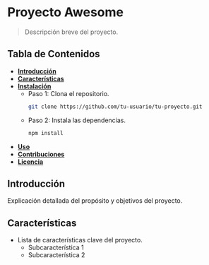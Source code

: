 # Proyecto Awesome

> Descripción breve del proyecto.

## Tabla de Contenidos

- [**Introducción**](#introducción)
- [**Características**](#características)
- [**Instalación**](#instalación)
  - Paso 1: Clona el repositorio.
    ```bash
    git clone https://github.com/tu-usuario/tu-proyecto.git
    ```
  - Paso 2: Instala las dependencias.
    ```bash
    npm install
    ```
- [**Uso**](#uso)
- [**Contribuciones**](#contribuciones)
- [**Licencia**](#licencia)

## Introducción

Explicación detallada del propósito y objetivos del proyecto.

## Características

- Lista de características clave del proyecto.
  - Subcaracterística 1
  - Subcaracterística 2
